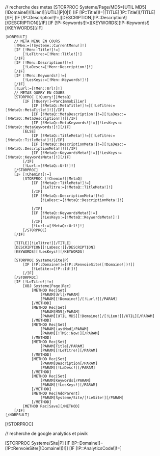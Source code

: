 // recherche des metas
[STORPROC Systeme/Page/MD5=[UTIL MD5][!Domaine!]/[!Lien!][/UTIL]|P|0|1]
    [IF [!P::Title!]!=][TITLE][!P::Title!][/TITLE][/IF]
    [IF [!P::Description!]!=][DESCRIPTION][!P::Description!][/DESCRIPTION][/IF]
    [IF [!P::Keywords!]!=][KEYWORDS][!P::Keywords!][/KEYWORDS][/IF]
    
    [NORESULT]
  		// META MENU EN COURS
		[!Men:=[!Systeme::CurrentMenu!]!]
		[IF [!Men::Title!]!=]
			[!LeTitre:=[!Men::Title!]!]
		[/IF]
		[IF [!Men::Description!]!=]
			[!LaDesc:=[!Men::Description!]!]
		[/IF]
		[IF [!Men::Keywords!]!=]
			[!LesKeys:=[!Men::Keywords!]!]
		[/IF]
		[!Lurl:=[!Men::Url!]!]
		// METAS QUERY EN COURS
		[STORPROC [!Query!]|MetaQ]
			[IF [!Query!]~ParcImmobilier]
				[IF [!MetaQ::MetaTitle!]!=][!LeTitre:=[!MetaQ::MetaTitle!]!][/IF]
				[IF [!MetaQ::MetaDescription!]!=][!LaDesc:=[!MetaQ::MetaDescription!]!][/IF]
				[IF [!MetaQ::MetaKeywords!]!=][!LesKeys:=[!MetaQ::MetaKeywords!]!][/IF]
			[ELSE]
				[IF [!MetaQ::TitleMeta!]!=][!LeTitre:=[!MetaQ::TitleMeta!]!][/IF]
				[IF [!MetaQ::DescriptionMeta!]!=][!LaDesc:=[!MetaQ::DescriptionMeta!]!][/IF]
				[IF [!MetaQ::KeywordsMeta!]!=][!LesKeys:=[!MetaQ::KeywordsMeta!]!][/IF]
			[/IF]
			[!Lurl:=[!MetaQ::Url!]!]
		[/STORPROC]
		[IF [!Chemin!]!=]
			[STORPROC [!Chemin!]|MetaQ]
				[IF [!MetaQ::TitleMeta!]!=]
					[!LeTitre:=[!MetaQ::TitleMeta!]!]
				[/IF]
				[IF [!MetaQ::DescriptionMeta!]!=]
					[!LaDesc:=[!MetaQ::DescriptionMeta!]!]
					
				[/IF]
				[IF [!MetaQ::KeywordsMeta!]!=]
					[!LesKeys:=[!MetaQ::KeywordsMeta!]!]
				[/IF]
				[!Lurl:=[!MetaQ::Url!]!]
			[/STORPROC]
		[/IF]

		[TITLE][!LeTitre!][/TITLE]
		[DESCRIPTION][!LaDesc!][/DESCRIPTION]
		[KEYWORDS][!LesKeys!][/KEYWORDS]

		[STORPROC Systeme/Site|P]
			[IF [!P::Domaine!]=[!P::RenvoieSite([!Domaine!])!]]
				[!LeSite:=[!P::Id!]!]
			[/IF]
		[/STORPROC]
		[IF [!LeTitre!]!=]
			[OBJ Systeme|Page|Rec]
				[METHOD Rec|Set]
					[PARAM]Url[/PARAM]
					[PARAM][!Domaine!]/[!Lurl!][/PARAM]
				[/METHOD]
				[METHOD Rec|Set]
					[PARAM]MD5[/PARAM]
					[PARAM][UTIL MD5][!Domaine!]/[!Lien!][/UTIL][/PARAM]
				[/METHOD]
				[METHOD Rec|Set]
					[PARAM]LastMod[/PARAM]
					[PARAM][!TMS::Now!][/PARAM]
				[/METHOD]
				[METHOD Rec|Set]
					[PARAM]Title[/PARAM]
					[PARAM][!LeTitre!][/PARAM]
				[/METHOD]
				[METHOD Rec|Set]
					[PARAM]Description[/PARAM]
					[PARAM][!LaDesc!][/PARAM]
				[/METHOD]
				[METHOD Rec|Set]
					[PARAM]Keywords[/PARAM]
					[PARAM][!LesKeys!][/PARAM]
				[/METHOD]
				[METHOD Rec|AddParent]
					[PARAM]Systeme/Site/[!LeSite!][/PARAM]
				[/METHOD]
			[METHOD Rec|Save][/METHOD]
		[/IF]
    [/NORESULT]
    
[/STORPROC]

// recherche de google analytics et piwik

[STORPROC Systeme/Site|P]
	[IF [!P::Domaine!]=[!P::RenvoieSite([!Domaine!])!]]
		[IF [!P::AnalyticsCode!]!=]
			<script type="text/javascript">
			  var _gaq = _gaq || [];
			  _gaq.push(['_setAccount', '[!P::AnalyticsCode!]']);
			  _gaq.push(['_trackPageview']);
			
			  (function() {
			    var ga = document.createElement('script'); ga.type = 'text/javascript'; ga.async = true;
			    ga.src = ('https:' == document.location.protocol ? 'https://ssl' : 'http://www') + '.google-analytics.com/ga.js';
			    var s = document.getElementsByTagName('script')[0]; s.parentNode.insertBefore(ga, s);
			  })();
			
			</script>
		[/IF]	
		[IF [!P::PiwikCle!]!=]
			<!-- Piwik -->
			<script type="text/javascript">
			var pkBaseURL = (("https:" == document.location.protocol) ? "https://piwik.abtel.fr/" : "http://piwik.abtel.fr/");
			document.write(unescape("%3Cscript src='" + pkBaseURL + "piwik.js' type='text/javascript'%3E%3C/script%3E"));
			</script><script type="text/javascript">
			try {
			var piwikTracker = Piwik.getTracker(pkBaseURL + "piwik.php", [!P::PiwikCle!]);
			piwikTracker.trackPageView();
			piwikTracker.enableLinkTracking();
			} catch( err ) {}
			</script><noscript><p><img src="http://piwik.abtel.fr/piwik.php?idsite=[!P::PiwikCle!]" style="border:0" alt="" /></p></noscript>
			<!-- End Piwik Tracking Code -->
		
		[/IF]		
	[/IF]

[/STORPROC]